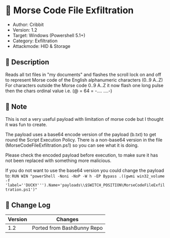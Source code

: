 # :flashlight: Morse Code File Exfiltration
* Author: Cribbit 
* Version: 1.2
* Target: Windows (Powershell 5.1+)
* Category: Exfiltration
* Attackmode: HID & Storage

## :book: Description
Reads all txt files in "my documents" and flashes the scroll lock on and off to represent Morse code of the English alphanumeric characters (0..9 A..Z)
For characters outside the Morse code 0..9 A..Z it now flash one long pulse then the chars ordinal value i.e. (@ = 64 = -.... ....-)

## :musical_note: Note
This is not a very useful payload with limitation of morse code but I thought it was fun to create.

The payload uses a base64 encode version of the payload (b.txt) to get round the Script Execution Policy. There is a non-base64 version in the file (MorseCodeFileExfiltration.ps1) so you can see what it is doing. 

Please check the encoded payload before execution, to make sure it has not been replaced with something more malicious. 

If you do not want to use the base64 version you could change the payload to:
`RUN WIN "powerShell -Noni -NoP -W h -EP Bypass .((gwmi win32_volume -f 'label=''DUCKY''').Name+'payloads\\$SWITCH_POSITION\MorseCodeFileExfiltration.ps1')"`


## :page_facing_up: Change Log
| Version | Changes                       |
| ------- | ------------------------------|
| 1.2     | Ported from BashBunny Repo    |
